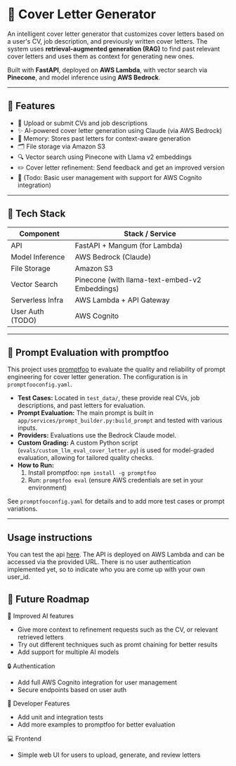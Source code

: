 # 📝 Cover Letter Generator

An intelligent cover letter generator that customizes cover letters based on a user's CV, job description, and previously written cover letters. The system uses **retrieval-augmented generation (RAG)** to find past relevant cover letters and uses them as context for generating new ones.

Built with **FastAPI**, deployed on **AWS Lambda**, with vector search via **Pinecone**, and model inference using **AWS Bedrock**.

---

## 🚀 Features

- 📄 Upload or submit CVs and job descriptions
- ✨ AI-powered cover letter generation using Claude (via AWS Bedrock)
- 🧠 Memory: Stores past letters for context-aware generation
- 🗂️ File storage via Amazon S3
- 🔍 Vector search using Pinecone with Llama v2 embeddings
- ✏️ Cover letter refinement: Send feedback and get an improved version
- 👤 (Todo: Basic user management with support for AWS Cognito integration)

---

## 🧱 Tech Stack

| Component        | Stack / Service                      |
|------------------|--------------------------------------|
| API              | FastAPI + Mangum (for Lambda)        |
| Model Inference  | AWS Bedrock (Claude)                 |
| File Storage     | Amazon S3                            |
| Vector Search    | Pinecone (with llama-text-embed-v2 Embeddings)  |
| Serverless Infra | AWS Lambda + API Gateway             |
| User Auth (TODO) | AWS Cognito                          |

---
## 🧪 Prompt Evaluation with promptfoo

This project uses [promptfoo](https://github.com/promptfoo/promptfoo) to evaluate the quality and reliability of prompt engineering for cover letter generation. The configuration is in `promptfooconfig.yaml`.

- **Test Cases:** Located in `test_data/`, these provide real CVs, job descriptions, and past letters for evaluation.
- **Prompt Evaluation:** The main prompt is built in `app/services/prompt_builder.py:build_prompt` and tested with various inputs.
- **Providers:** Evaluations use the Bedrock Claude model.
- **Custom Grading:** A custom Python script (`evals/custom_llm_eval_cover_letter.py`) is used for model-graded evaluation, allowing for tailored quality checks.
- **How to Run:**
  1. Install promptfoo: `npm install -g promptfoo`
  2. Run: `promptfoo eval` (ensure AWS credentials are set in your environment)

See `promptfooconfig.yaml` for details and to add more test cases or prompt variations.

---

## Usage instructions
You can test the api [here](https://mebltwxoio5s546ogy3mjrh5yu0bqdco.lambda-url.eu-north-1.on.aws/docs). The API is deployed on AWS Lambda and can be accessed via the provided URL. There is no user authentication implemented yet, so to indicate who you are come up with your own user_id.

## 🧠 Future Roadmap

🤖 Improved AI features
- Give more context to refinement requests such as the CV, or relevant retrieved letters
- Try out different techniques such as promt chaining for better results
- Add support for multiple AI models

🔒 Authentication
- Add full AWS Cognito integration for user management
- Secure endpoints based on user auth

🧪 Developer Features
- Add unit and integration tests
- Add more examples to promptfoo for better evaluation

💻 Frontend
- Simple web UI for users to upload, generate, and review letters